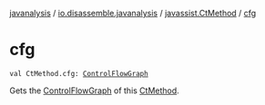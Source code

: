 [javanalysis](../../index.md) / [io.disassemble.javanalysis](../index.md) / [javassist.CtMethod](index.md) / [cfg](./cfg.md)

# cfg

`val CtMethod.cfg: `[`ControlFlowGraph`](../../io.disassemble.javanalysis.flow/-control-flow-graph/index.md)

Gets the [ControlFlowGraph](../../io.disassemble.javanalysis.flow/-control-flow-graph/index.md) of this [CtMethod](#).


